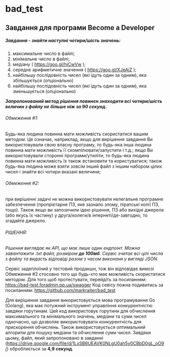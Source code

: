 # bad_test

## Завдання для програми Become a Developer

##### Завдання - знайти наступні чотири/шість значень:
1. максимальне число в файлі;
2. мінімальне число в файлі;
3. медіану ( https://goo.gl/hiCwVw );
4. середнє арифметичне значення ( https://goo.gl/XJeAjZ );
5. найбільшу послідовність чисел (які ідуть один за одним), яка збільшується (опціонально)
6. найбільшу послідовність чисел (які ідуть один за одним), яка зменьшується (опціонально)

__*Запропонований метод рішення повинен знаходити всі чотири/шість величин з файлу не більше ніж за 90 секунд.*__

###### Обмеження #1:
Будь-яка людина повинна мати можливість скористатися вашим методом. Це означає, наприклад, якщо для вирішення завдання Ви використовували свою власну програму, то будь-яка інша людина повинна мати можливість її скомпілювати/запустити і т.д.; якщо Ви використовували сторонні програми/утиліти, то будь-яка людина повинна мати можливість їх також встановити та користуватися; також будь-яка людина може взяти зовсім інший файл з іншим набором цілих чисел і знайти всі чотири вказані величини;
    
###### Обмеження #2:
при вирішенні задачі не можна використовувати нелегальне програмне забезпечення (пропрієтарне ПЗ, яке зазнало злому, піратські копії ПЗ, тощо). Також якщо ви запозичили ідею рішення, ПЗ або вихідні джерела (або якусь їх частину) у друга/колеги/в інтернеті/де-завгодно, то згадайте джерело.



###### РІШЕННЯ:

_Рішення виглядає як API, що має лише один ендпоінт. Можна завантажити .txt файл, розміром __до 100мб__. Сервіс зчитає всі цілі числа з файлу та видасть відповіді разом з часом виконаня у вигляді JSON._

Сервіс задеплоїний у тестовий продакшн, тож він відповідає вимозі Обмеження #2 стосовно того що будь-хто має можливість скористатися методом. Для того щоб протестувати, перейдіть за посиланням: 
https://bad-test.foradmin.pp.ua/swagger
Код севісу пожна подивитись за посиланням:
https://github.com/markraiter/bad_test

Для вирішення завдання використовується мова програмування Go (Golang), яка має потужний інструмент управління конкурентністю завдяки горутинам. 
Цей код використовує горутини для обчислення максимального та мінімального значень, медіани та суми чисел одночасно, що дозволяє використовувати конкурентність для прискорення обчислень. Також використовується оптимальний алгоритм для пошуку медіани та обчислення суми чисел. Завдяки цьому, файл, який запропоновано в завданні (https://drive.google.com/file/d/1LxSB6UEAVK0NLgU0ah5y0CBbD0gL_oO9/) обробляється за __4,9 секунд__.